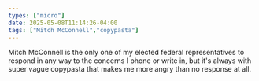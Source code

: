 ```yaml
---
types: ["micro"]
date: 2025-05-08T11:14:26-04:00
tags: ["Mitch McConnell","copypasta"]
---
```

Mitch McConnell is the only one of my elected federal representatives to respond in any way to the concerns I phone or write in, but it's always with super vague copypasta that makes me more angry than no response at all.
